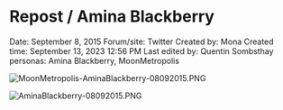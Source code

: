 # Repost / Amina Blackberry

Date: September 8, 2015
Forum/site: Twitter
Created by: Mona
Created time: September 13, 2023 12:56 PM
Last edited by: Quentin Sombsthay
personas: Amina Blackberry, MoonMetropolis

![MoonMetropolis-AminaBlackberry-08092015.PNG](Repost%20Amina%20Blackberry%208fc2595fc8d44cf59e97866f699a75f1/MoonMetropolis-AminaBlackberry-08092015.png)

![AminaBlackberry-08092015.PNG](Repost%20Amina%20Blackberry%208fc2595fc8d44cf59e97866f699a75f1/AminaBlackberry-08092015.png)